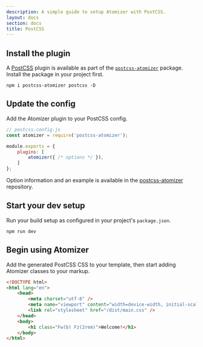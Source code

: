 ```yaml
---
description: A simple guide to setup Atomizer with PostCSS.
layout: docs
section: docs
title: PostCSS
---
```


## Install the plugin

A [PostCSS](https://postcss.org/) plugin is available as part of the [`postcss-atomizer`](https://github.com/acss-io/atomizer/tree/main/packages/postcss-atomizer) package. Install the package in your project first.

```shell
npm i postcss-atomizer postcss -D
```

## Update the config

Add the Atomizer plugin to your PostCSS config.

```js
// postcss.config.js
const atomizer = require('postcss-atomizer');

module.exports = {
    plugins: [
        atomizer({ /* options */ }),
    ]
};
```

<p class="noteBox info">Option information and an example is available in the <a href="https://github.com/acss-io/atomizer/tree/main/packages/postcss-atomizer">postcss-atomizer</a> repository.</p>

## Start your dev setup

Run your build setup as configured in your project's `package.json`.

```shell
npm run dev
```

## Begin using Atomizer

Add the generated PostCSS CSS to your template, then start adding Atomizer classes to your markup.

```html
<!DOCTYPE html>
<html lang="en">
    <head>
        <meta charset="utf-8" />
        <meta name="viewport" content="width=device-width, initial-scale=1.0" />
        <link rel="stylesheet" href="/dist/main.css" />
    </head>
    <body>
        <h1 class="Fw(b) Fz(2rem)">Welcome!</h1>
    </body>
</html>
```
